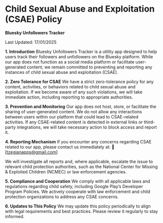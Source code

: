# Child Sexual Abuse and Exploitation (CSAE) Policy

**Bluesky Unfollowers Tracker**

Last Updated: 17/01/2025

**1. Introduction**
Bluesky Unfollowers Tracker is a utility app designed to help users track their followers and unfollowers on the Bluesky platform. While our app does not function as a social media platform or facilitate user-generated content, we remain committed to preventing and reporting any instances of child sexual abuse and exploitation (CSAE).

**2. Zero Tolerance for CSAE**
We have a strict zero-tolerance policy for any content, activities, or behaviors related to child sexual abuse and exploitation. If we become aware of any such violations, we will take immediate action, including reporting to appropriate authorities.

**3. Prevention and Monitoring**
    Our app does not host, store, or facilitate the sharing of user-generated content.
    We do not allow any interactions between users within our platform that could lead to CSAE-related activities.
    If any CSAE-related content is detected in external links or third-party integrations, we will take necessary action to block access and report it.

**4. Reporting Mechanism**
If you encounter any concerns regarding CSAE related to our app, please contact us immediately at:
📧 [tzegianapps@gmail.com]

We will investigate all reports and, where applicable, escalate the issue to relevant child protection authorities, such as the National Center for Missing & Exploited Children (NCMEC) or law enforcement agencies.

**5. Compliance and Cooperation**
We comply with all applicable laws and regulations regarding child safety, including Google Play’s Developer Program Policies. We actively cooperate with law enforcement and child protection organizations to address any CSAE concerns.

**6. Updates to This Policy**
We may update this policy periodically to align with legal requirements and best practices. Please review it regularly to stay informed.
